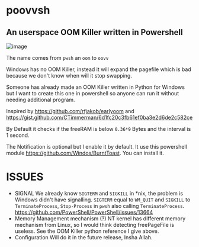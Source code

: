 # poovvsh
An userspace OOM Killer written in Powershell
 ------
![image](https://github.com/kawaii-ghost/poovvsh/assets/86765295/bed7a783-3fed-44ef-a883-9914957ee7c2)

The name comes from `pwsh` an `oom` to `oovv`

Windows has no OOM Killer, instead it will expand the pagefile which is bad because we don't know when will it stop swapping.

Someone has already made an OOM Killer written in Python for Windows but I want to create this one in powershell so anyone can run it without needing additional program.

Inspired by https://github.com/rfjakob/earlyoom and https://gist.github.com/CTimmerman/6d1fc20c3fb61ef0ba3e2d6de2c582ce

By Default it checks if the freeRAM is below `0.36*9` Bytes and the interval is 1 second.

The Notification is optional but I enable it by default. It use this powershell module https://github.com/Windos/BurntToast. You can install it.

# ISSUES
 - SIGNAL
   We already know `SIGTERM` and `SIGKILL` in *nix, the problem is Windows didn't have signalling. `SIGTERM` equal to `WM_QUIT` and `SIGKILL` to `TerminateProcess`, `Stop-Process` in `pwsh` also calling `TerminateProcess`. https://github.com/PowerShell/PowerShell/issues/13664
 - Memory Management mechanism (?)
   NT kernel has different memory mechanism from Linux, so I would think detecting freePageFile is useless. See the OOM Killer python reference I give above.
 - Configuration
   Will do it in the future release, Insha Allah.
